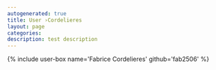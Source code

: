 ```yaml
---
autogenerated: true
title: User ›Cordelieres
layout: page
categories: 
description: test description
---
```


{% include user-box name='Fabrice Cordelieres' github='fab2506' %}
